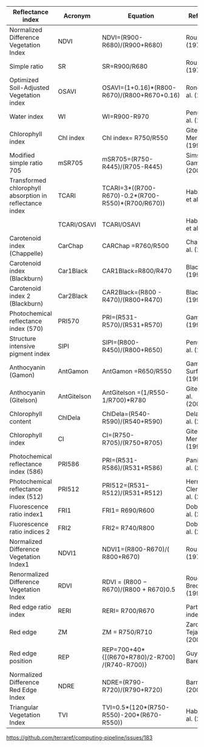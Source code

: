 | Reflectance index                                        | Acronym     | Equation                                          | References                       |
|----------------------------------------------------------|-------------|---------------------------------------------------|----------------------------------|
| Normalized Difference Vegetation Index                   | NDVI        | NDVI=(R900-R680)/(R900+R680)                      | Rouse et al. (1973)              |
| Simple ratio                                             | SR          | SR=R900/R680                                      | Rouse et al. (1973)              |
| Optimized Soil-Adjusted Vegetation index                 | OSAVI       | OSAVI=(1+0.16)*(R800-R670)/(R800+R670+0.16)       | Rondeaux et al. (1996)           |
| Water index                                              | WI          | WI=R900-R970                                      | Penuelas. et al. (1993)          |
| Chlorophyll index                                        | Chl index   | Chl index= R750/R550                              | Gitelson and Merzlyak (1994)     |
| Modified simple ratio 705                                | mSR705      | mSR705=(R750-R445)/(R705-R445)                    | Sims and Gamon (2002)            |
| Transformed chlorophyll absorption in  reflectance index | TCARI       | TCARI=3*((R700-R670)-0.2*(R700-R550)*(R700/R670)) | Haboudane et al. (2002)          |
|                                                          | TCARI/OSAVI | TCARI/OSAVI                                       | Haboudane et al. (2002)          |
| Carotenoid index (Chappelle)                             | CarChap     | CARChap =R760/R500                                | Chappelle et al. (1992)          |
| Carotenoid index  (Blackburn)                            | Car1Black   | CAR1Black=R800/R470                               | Blackburn (1998)                 |
| Carotenoid index 2 (Blackburn)                            | Car2Black   | CAR2Black=(R800 - R470)/(R800+R470)               | Blackburn (1998)                 |
| Photochemical reflectance index (570)                    | PRI570      | PRI=(R531-R570)/(R531+R570)                       | Gamon et al. (1992)              |
| Structure intensive pigment index                        | SIPI        | SIPI=(R800-R450)/(R800+R650)                      | Penuelas. et al. (1995)          |
| Anthocyanin (Gamon)                                      | AntGamon    | AntGamon =R650/R550                               | Gamon and Surfus (1999)          |
| Anthocyanin (Gitelson)                                   | AntGitelson | AntGitelson =(1/R550-1/R700)*R780                 | Gitelson et al.(2003,2006)       |
| Chlorophyll content                                      | ChlDela     | ChlDela=(R540- R590)/(R540+R590)                  | Delaieux et al. (2014)           |
| Chlorophyll index                                        | CI          | CI=(R750-R705)/(R750+R705)                        | Gitelson and Merzlyak (1994)     |
| Photochemical reflectance index (586)                    | PRI586      | PRI=(R531-R586)/(R531+R586)                       | Panigada et al. (2014)           |
| Photochemical reflectance index (512)                    | PRI512      | PRI512=(R531− R512)/(R531+R512)                   | Hernández-Clemente et al. (2011) |
| Fluorescence ratio index1                                | FRI1        | FRI1= R690/R600                                   | Dobrowski et al. (2005)          |
| Fluorescence ratio indices 2                             | FRI2        | FRI2= R740/R800                                   | Dobrowski et al. (2005)          |
| Normalized Difference Vegetation Index1                  | NDVI1       | NDVI1=(R800-R670)/( R800+R670)                    | Rouse et al. (1973)              |
| Renormalized Difference Vegetation Index                 | RDVI        | RDVI = (R800 − R670)/(R800 + R670)0.5             | Rougean and Breon (1995)         |
| Red edge ratio index                                     | RERI        | RERI= R700/R670                                   | Part of TCARI index              |
| Red edge                                                 | ZM          | ZM = R750/R710                                    | Zarco-Tejada et al. (2001)       |
| Red edge position                                        | REP         | REP=700+40*{[(R670+R780)/2-R700] /(R740-R700)}    | Guyot and Baret, 1988            |
|  Normalized Difference Red Edge Index                   | NDRE        | NDRE=(R790-R720)/(R790+R720)                      | Barnes et al. (2000)             |
| Triangular Vegetation Index                              | TVI         | TVI=0.5*(120*(R750-R550)-200*(R670-R550))         | Haboudaneet al. (2004)           |

https://github.com/terraref/computing-pipeline/issues/183
